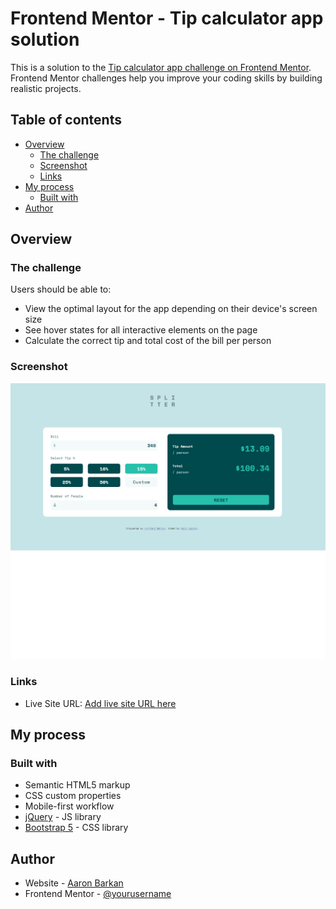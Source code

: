 # Frontend Mentor - Tip calculator app solution

This is a solution to the [Tip calculator app challenge on Frontend Mentor](https://www.frontendmentor.io/challenges/tip-calculator-app-ugJNGbJUX). Frontend Mentor challenges help you improve your coding skills by building realistic projects.

## Table of contents

- [Overview](#overview)
  - [The challenge](#the-challenge)
  - [Screenshot](#screenshot)
  - [Links](#links)
- [My process](#my-process)
  - [Built with](#built-with)
- [Author](#author)

## Overview

### The challenge

Users should be able to:

- View the optimal layout for the app depending on their device's screen size
- See hover states for all interactive elements on the page
- Calculate the correct tip and total cost of the bill per person

### Screenshot

![](./screenshot.png)

### Links

- Live Site URL: [Add live site URL here](https://0rokusaki.github.io/tip-calculator-app/)

## My process

### Built with

- Semantic HTML5 markup
- CSS custom properties
- Mobile-first workflow
- [jQuery](https://api.jquery.com/) - JS library
- [Bootstrap 5](https://getbootstrap.com/docs/5.1/getting-started/introduction/) - CSS library

## Author

- Website - [Aaron Barkan](https://0rokusaki.github.io/cv/)
- Frontend Mentor - [@yourusername](https://www.frontendmentor.io/profile/0rokuSaki)
